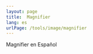 ```yaml
---
layout: page
title:  Magnifier
lang: es
urlPage: /tools/image/magnifier
---
```



Magnifier en Español